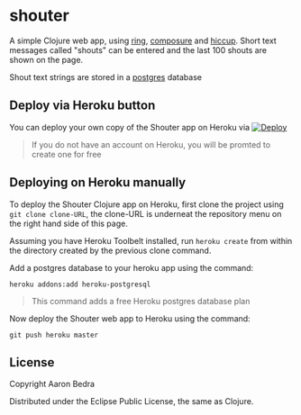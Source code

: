 # shouter

A simple Clojure web app, using [ring](https://github.com/ring-clojure/ring), [composure](https://github.com/weavejester/compojure) and [hiccup](https://github.com/weavejester/hiccup).  Short text messages called "shouts" can be entered and the last 100 shouts are shown on the page.

Shout text strings are stored in a [postgres](http://www.postgresql.org/) database

## Deploy via Heroku button

  You can deploy your own copy of the Shouter app on Heroku via [![Deploy](https://www.herokucdn.com/deploy/button.png)](https://heroku.com/deploy)

> If you do not have an account on Heroku, you will be promted to create one for free

## Deploying on Heroku manually

  To deploy the Shouter Clojure app on Heroku, first clone the project using `git clone clone-URL`, the clone-URL is underneat the repository menu on the right hand side of this page.
  
  Assuming you have Heroku Toolbelt installed, run `heroku create` from within the directory created by the previous clone command.
  
  Add a postgres database to your heroku app using the command:
  
    heroku addons:add heroku-postgresql

> This command adds a free Heroku postgres database plan

  Now deploy the Shouter web app to Heroku using the command:
  
    git push heroku master

## License

Copyright Aaron Bedra

Distributed under the Eclipse Public License, the same as Clojure.
